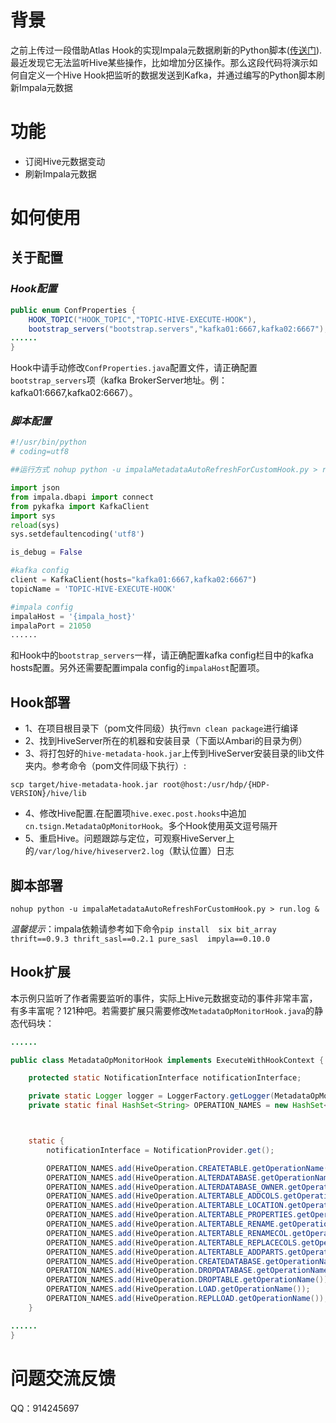 # 背景
之前上传过一段借助Atlas Hook的实现Impala元数据刷新的Python脚本([传送门](https://github.com/Observe-secretly/AutoRefreshImpala)).最近发现它无法监听Hive某些操作，比如增加分区操作。那么这段代码将演示如何自定义一个Hive Hook把监听的数据发送到Kafka，并通过编写的Python脚本刷新Impala元数据

# 功能
- 订阅Hive元数据变动
- 刷新Impala元数据

# 如何使用

## 关于配置

### *Hook配置*
``` java
public enum ConfProperties {
    HOOK_TOPIC("HOOK_TOPIC","TOPIC-HIVE-EXECUTE-HOOK"),
    bootstrap_servers("bootstrap.servers","kafka01:6667,kafka02:6667"),
......
}
```
Hook中请手动修改`ConfProperties.java`配置文件，请正确配置`bootstrap_servers`项（kafka BrokerServer地址。例：kafka01:6667,kafka02:6667）。

### *脚本配置*
```python
#!/usr/bin/python
# coding=utf8

##运行方式 nohup python -u impalaMetadataAutoRefreshForCustomHook.py > run.log &

import json
from impala.dbapi import connect
from pykafka import KafkaClient
import sys
reload(sys)
sys.setdefaultencoding('utf8')

is_debug = False

#kafka config
client = KafkaClient(hosts="kafka01:6667,kafka02:6667")
topicName = 'TOPIC-HIVE-EXECUTE-HOOK'

#impala config
impalaHost = '{impala_host}'
impalaPort = 21050
......
```
和Hook中的`bootstrap_servers`一样，请正确配置kafka config栏目中的kafka hosts配置。另外还需要配置impala config的`impalaHost`配置项。

## Hook部署
- 1、在项目根目录下（pom文件同级）执行`mvn clean package`进行编译
- 2、找到HiveServer所在的机器和安装目录（下面以Ambari的目录为例）
- 3、将打包好的`hive-metadata-hook.jar`上传到HiveServer安装目录的lib文件夹内。参考命令（pom文件同级下执行）:
``` shell
scp target/hive-metadata-hook.jar root@host:/usr/hdp/{HDP-VERSION}/hive/lib
```
- 4、修改Hive配置.在配置项`hive.exec.post.hooks`中追加`cn.tsign.MetadataOpMonitorHook`。多个Hook使用英文逗号隔开
- 5、重启Hive。问题跟踪与定位，可观察HiveServer上的`/var/log/hive/hiveserver2.log`（默认位置）日志

## 脚本部署
```
nohup python -u impalaMetadataAutoRefreshForCustomHook.py > run.log &
```
*温馨提示*：impala依赖请参考如下命令`pip install  six bit_array thrift==0.9.3 thrift_sasl==0.2.1 pure_sasl  impyla==0.10.0`

## Hook扩展
本示例只监听了作者需要监听的事件，实际上Hive元数据变动的事件非常丰富，有多丰富呢？121种吧。若需要扩展只需要修改`MetadataOpMonitorHook.java`的静态代码块：
``` java 
......

public class MetadataOpMonitorHook implements ExecuteWithHookContext {

    protected static NotificationInterface notificationInterface;

    private static Logger logger = LoggerFactory.getLogger(MetadataOpMonitorHook.class);
    private static final HashSet<String> OPERATION_NAMES = new HashSet<>();



    static {
        notificationInterface = NotificationProvider.get();

        OPERATION_NAMES.add(HiveOperation.CREATETABLE.getOperationName());
        OPERATION_NAMES.add(HiveOperation.ALTERDATABASE.getOperationName());
        OPERATION_NAMES.add(HiveOperation.ALTERDATABASE_OWNER.getOperationName());
        OPERATION_NAMES.add(HiveOperation.ALTERTABLE_ADDCOLS.getOperationName());
        OPERATION_NAMES.add(HiveOperation.ALTERTABLE_LOCATION.getOperationName());
        OPERATION_NAMES.add(HiveOperation.ALTERTABLE_PROPERTIES.getOperationName());
        OPERATION_NAMES.add(HiveOperation.ALTERTABLE_RENAME.getOperationName());
        OPERATION_NAMES.add(HiveOperation.ALTERTABLE_RENAMECOL.getOperationName());
        OPERATION_NAMES.add(HiveOperation.ALTERTABLE_REPLACECOLS.getOperationName());
        OPERATION_NAMES.add(HiveOperation.ALTERTABLE_ADDPARTS.getOperationName());
        OPERATION_NAMES.add(HiveOperation.CREATEDATABASE.getOperationName());
        OPERATION_NAMES.add(HiveOperation.DROPDATABASE.getOperationName());
        OPERATION_NAMES.add(HiveOperation.DROPTABLE.getOperationName());
        OPERATION_NAMES.add(HiveOperation.LOAD.getOperationName());
        OPERATION_NAMES.add(HiveOperation.REPLLOAD.getOperationName());
    }

......
}
```

# 问题交流反馈
QQ：914245697
